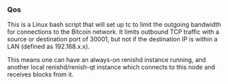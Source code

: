 ### Qos ###

This is a Linux bash script that will set up tc to limit the outgoing bandwidth for connections to the Bitcoin network. It limits outbound TCP traffic with a source or destination port of 30001, but not if the destination IP is within a LAN (defined as 192.168.x.x).

This means one can have an always-on renishd instance running, and another local renishd/renish-qt instance which connects to this node and receives blocks from it.
